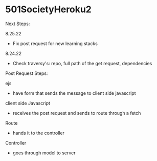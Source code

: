 # 501SocietyHeroku2


Next Steps:

8.25.22
- Fix post request for new learning stacks


8.24.22
- Check traversy's: repo, full path of the get request, dependencies



Post Request Steps:

ejs
- have form that sends the message to client side javascript

client side Javascript
- receives the post request and sends to route through a fetch 

Route 
- hands it to the controller


Controller
- goes through model to server